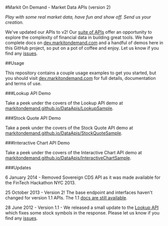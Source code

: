 #Markit On Demand - Market Data APIs (version 2)

_Play with some real market data, have fun and show off. Send us your creation._

We've updated our APIs to v2! Our [suite of APIs](http://dev.markitondemand.com/) offer an opportunity to explore the complexity of financial data in building great tools. We have complete docs on [dev.markitondemand.com](http://dev.markitondemand.com/) and a handful of demos here in this GitHub project, so put on a pot of coffee and enjoy. Let us know if you find any [issues](https://github.com/markitondemand/DataApis/issues).

##Usage

This repository contains a couple usage examples to get you started, but you should visit [dev.markitondemand.com](http://dev.markitondemand.com/) for full details, documentation and terms of use.

###Lookup API Demo

Take a peek under the covers of the Lookup API demo at [markitondemand.github.io/DataApis/LookupSample](http://markitondemand.github.io/DataApis/LookupSample/).

###Stock Quote API Demo

Take a peek under the covers of the Stock Quote API demo at [markitondemand.github.io/DataApis/StockQuoteSample](http://markitondemand.github.io/DataApis/StockQuoteSample/).

###Interactive Chart API Demo

Take a peek under the covers of the Interactive Chart API demo at [markitondemand.github.io/DataApis/InteractiveChartSample](http://markitondemand.github.io/DataApis/InteractiveChartSample/).

###Updates

6 January 2014 - Removed Sovereign CDS API as it was made available for the FinTech Hackathon NYC 2013.

25 October 2013 - Version 2! The base endpoint and interfaces haven't changed for version 1.1 APIs. The 1.1 [docs are still available](http://dev.markitondemand.com/v1).

28 June 2012 - Version 1.1 - We released a small update to the [Lookup API](http://dev.markitondemand.com/#companylookup) which fixes some stock symbols in the response. Please let us know if you find any [issues](https://github.com/markitondemand/DataApis/issues).
